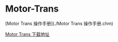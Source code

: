 # Motor-Trans

[Motor Trans 操作手册](./Motor Trans 操作手册.chm)

[Motor Trans 下载地址](http://www.lubansoft.com/download/pd/4)